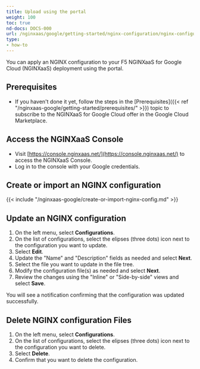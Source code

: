```yaml
---
title: Upload using the portal
weight: 100
toc: true
nd-docs: DOCS-000
url: /nginxaas/google/getting-started/nginx-configuration/nginx-configuration-portal/
type:
- how-to
---
```


You can apply an NGINX configuration to your F5 NGINXaaS for Google Cloud (NGINXaaS) deployment using the portal.

## Prerequisites

- If you haven't done it yet, follow the steps in the [Prerequisites]({{< ref "/nginxaas-google/getting-started/prerequisites/" >}}) topic to subscribe to the NGINXaaS for Google Cloud offer in the Google Cloud Marketplace.

## Access the NGINXaaS Console

- Visit [https://console.nginxaas.net/](https://console.nginxaas.net/) to access the NGINXaaS Console.
- Log in to the console with your Google credentials.

## Create or import an NGINX configuration

{{< include "/nginxaas-google/create-or-import-nginx-config.md" >}}

## Update an NGINX configuration

1. On the left menu, select **Configurations**.
1. On the list of configurations, select the elipses (three dots) icon next to the configuration you want to update.
1. Select **Edit**.
1. Update the "Name" and "Description" fields as needed and select **Next**.
1. Select the file you want to update in the file tree.
1. Modify the configuration file(s) as needed and select **Next**.
1. Review the changes using the "Inline" or "Side-by-side"  views and select **Save**.

You will see a notification confirming that the configuration was updated successfully.

## Delete NGINX configuration Files

1. On the left menu, select **Configurations**.
1. On the list of configurations, select the elipses (three dots) icon next to the configuration you want to delete.
1. Select **Delete**.
1. Confirm that you want to delete the configuration.
